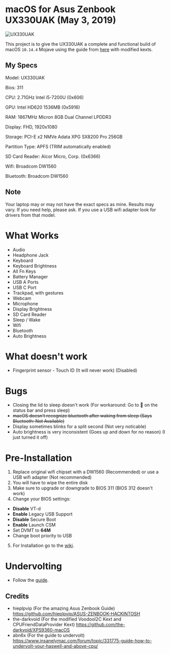 # macOS for Asus Zenbook UX330UAK (May 3, 2019)
![UX330UAK](https://laptoping.com/specs/wp-content/uploads/2017/05/Asus-Zenbook-UX330UA-AH54-AH5Q-2.png)

This project is to give the UX330UAK a complete and functional build of macOS `10.14.4` Mojave using the guide from  [here](https://github.com/hieplpvip/ASUS-ZENBOOK-HACKINTOSH) with modified kexts.

## My Specs
Model: UX330UAK

Bios: 311

CPU: 2.71GHz Intel i5-7200U (0x606)

GPU: Intel HD620 1536MB (0x5916)

RAM: 1867MHz Micron 8GB Dual Channel LPDDR3

Display: FHD, 1920x1080

Storage: PCI-E x2 NMVe Adata XPG SX8200 Pro 256GB

Partition Type: APFS (TRIM automatically enabled)

SD Card Reader: Alcor Micro, Corp. (0x6366)

Wifi: Broadcom DW1560

Bluetooth: Broadcom DW1560

## Note
Your laptop may or may not have the exact specs as mine. Results may vary. If you need help, please ask.
If you use a USB wifi adapter look for drivers from that model.

# What Works
- Audio
- Headphone Jack
- Keyboard
- Keyboard Brightness
- All Fn Keys
- Battery Manager
- USB A Ports
- USB C Port
- Trackpad, with gestures
- Webcam
- Microphone
- Display Brightness
- SD Card Reader
- Sleep / Wake
- Wifi
- Bluetooth
- Auto Brightness

# What doesn't work
- Fingerprint sensor - Touch ID (It will never work) (Disabled)

# Bugs
- Closing the lid to sleep doesn't work (For workaround: Go to  on the status bar and press sleep)
- ~~macOS doesn't recognize bluetooth after waking from sleep (Says Bluetooth: Not Available)~~
- Display sometimes blinks for a split second (Not very noticable)
- Auto brightness is very inconsistent (Goes up and down for no reason) (I just turned it off)

# Pre-Installation
1. Replace original wifi chipset with a DW1560 (Recommended) or use a USB wifi adapter (Not recommended)
2. You will have to wipe the entire disk
3. Make sure to upgrade or downgrade to BIOS 311 (BIOS 312 doesn't work)
4. Change your BIOS settings:
  - **Disable** VT-d
  - **Enable** Legacy USB Support
  - **Disable** Secure Boot
  - **Enable** Launch CSM
  - Set DVMT to **64M**
  - Change boot priority to USB
5. For Installation go to the [wiki](https://github.com/Rybo713/UX330UA-macOS/wiki/Installation).

# Undervolting
- Follow the [guide](https://www.insanelymac.com/forum/topic/331775-guide-how-to-undervolt-your-haswell-and-above-cpu/).

## Credits
- hieplpvip (For the amazing Asus Zenbook Guide) https://github.com/hieplpvip/ASUS-ZENBOOK-HACKINTOSH
- the-darkvoid (For the modified VoodooI2C Kext and CPUFriendDataProvider Kext) https://github.com/the-darkvoid/XPS9360-macOS
- abn6x (For the guide to undervolt) https://www.insanelymac.com/forum/topic/331775-guide-how-to-undervolt-your-haswell-and-above-cpu/

